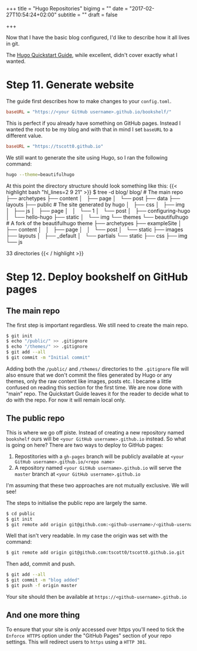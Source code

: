 +++
title = "Hugo Repositories"
bigimg = ""
date = "2017-02-27T10:54:24+02:00"
subtitle = ""
draft = false

+++

Now that I have the basic blog configured, I'd like to describe how it all lives in git.

<!--more-->

The [Hugo Quickstart Guide](https://gohugo.io/overview/quickstart/), while excellent, didn't cover exactly what I wanted.

# Step 11. Generate website
The guide first describes how to make changes to your `config.toml`.

```ini
baseURL = "https://<your GitHub username>.github.io/bookshelf/"
```

This is perfect if you already have something on GitHub pages.
Instead I wanted the root to be my blog and with that in mind I set `baseURL` to a different value.
```ini
baseURL = "https://tscott0.github.io"
```

We still want to generate the site using Hugo, so I ran the following command:
```bash
hugo --theme=beautifulhugo
```

At this point the directory structure should look something like this:
{{< highlight bash "hl_lines=2 9 21" >}}
$ tree -d blog/
blog/                           # The main repo
├── archetypes
├── content
│   ├── page
│   └── post
├── data
├── layouts
├── public                      # The site generated by hugo
│   ├── css
│   ├── img
│   ├── js
│   ├── page
│   │   └── 1
│   └── post
│       ├── configuring-hugo
│       └── hello-hugo
├── static
│   └── img
└── themes
    └── beautifulhugo           # A fork of the beautifulhugo theme
        ├── archetypes
        ├── exampleSite
        │   ├── content
        │   │   ├── page
        │   │   └── post
        │   └── static
        ├── images
        ├── layouts
        │   ├── _default
        │   └── partials
        └── static
            ├── css
            ├── img
            └── js

33 directories
{{< / highlight >}}

# Step 12. Deploy bookshelf on GitHub pages
## The main repo
The first step is important regardless. We still need to create the main repo.
```bash
$ git init
$ echo "/public/" >> .gitignore
$ echo "/themes/" >> .gitignore
$ git add --all
$ git commit -m "Initial commit"
```
Adding both the `/public/` and `/themes/` directories to the `.gitignore` file will also ensure that we don't commit the files generated by Hugo or any themes, only the raw content like images, posts etc.
I became a little confused on reading this section for the first time.
We are now done with "main" repo. The Quickstart Guide leaves it for the reader to decide what to do with the repo.
For now it will remain local only.

## The public repo
This is where we go off piste. 
Instead of creating a new repository named `bookshelf` ours will be `<your GitHub username>.github.io` instead.
So what is going on here?
There are two ways to deploy to GitHub pages:

1. Repostitories with a `gh-pages` branch will be publicly available at `<your GitHub username>.github.io/<repo name>`
2. A repository named `<your GitHub username>.github.io` will serve the `master` branch at `<your GitHub username>.github.io`

I'm assuming that these two approaches are not mutually exclusive. We will see!

The steps to initialise the public repo are largely the same.
```bash
$ cd public
$ git init
$ git remote add origin git@github.com:<github-username>/<github-username>.github.io.git
```
Well that isn't very readable.
In my case the origin was set with the command:
```bash
$ git remote add origin git@github.com:tscott0/tscott0.github.io.git
```

Then add, commit and push.

```bash
$ git add --all
$ git commit -m "blog added"
$ git push -f origin master
```

Your site should then be available at `https://<github-username>.github.io`

## And one more thing
To ensure that your site is _only_ accessed over https you'll need to tick the `Enforce HTTPS` option under the "GitHub Pages" section of your repo settings.
This will redirect users to `https` using a `HTTP 301`.
